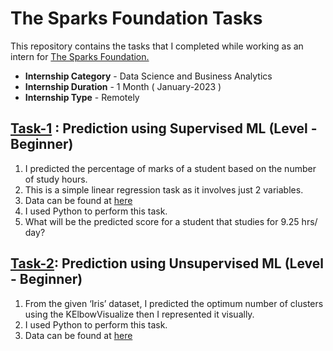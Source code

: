 #  The Sparks Foundation Tasks


This repository contains the tasks that I completed while working as an intern for [The Sparks Foundation.](https://www.thesparksfoundationsingapore.org/)
- **Internship Category** - Data Science and Business Analytics
- **Internship Duration** - 1 Month ( January-2023 )
- **Internship Type** - Remotely

## [Task-1](https://github.com/alim9hamed/the-sparks-foundation-tasks/blob/95d8b89cbdf03b0e024f1155e050e4ff0f560f96/task1_linear_regression.ipynb) : Prediction using Supervised ML (Level - Beginner)

1. I predicted the percentage of marks of a student based on the number of study hours.
2. This is a simple linear regression task as it involves just 2 variables.
3. Data can be found at [here](http://bit.ly/w-data)
4. I used Python to perform this task.
5. What will be the predicted score for a student that studies for 9.25 hrs/ day?
   
 ##  [Task-2](https://github.com/alim9hamed/the-sparks-foundation-tasks/blob/0fd71b73e75eeb57f10dcd4331b4f484c812c9ba/task2_clustering.ipynb): Prediction using Unsupervised ML (Level - Beginner)

1. From the given ‘Iris’ dataset, I predicted the optimum number of clusters using the KElbowVisualize then I represented it visually.
2. I used Python to perform this task.
3. Data can be found at [here](https://bit.ly/3kXTdox)
